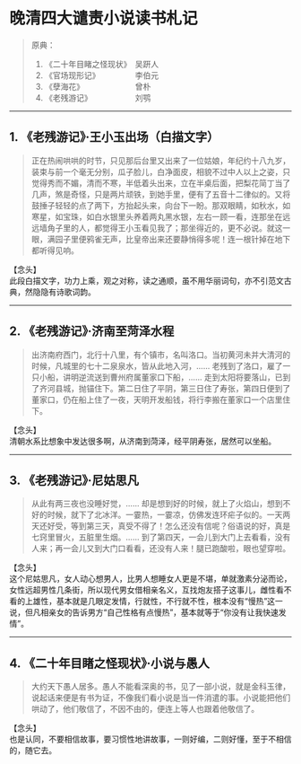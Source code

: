 # 晚清四大谴责小说读书札记  
> 原典：  
> 1. 《二十年目睹之怪现状》　吴趼人  
> 2. 《官场现形记》　　　　　李伯元  
> 3. 《孽海花》　　　　　　　曾朴  
> 4. 《老残游记》　　　　　　刘鹗  

---

## 1. 《老残游记》·王小玉出场（白描文字）

> 正在热闹哄哄的时节，只见那后台里又出来了一位姑娘，年纪约十八九岁，装束与前一个毫无分别，瓜子脸儿，白净面皮，相貌不过中人以上之姿，只觉得秀而不媚，清而不寒，半低着头出来，立在半桌后面，把梨花简丁当了几声，煞是奇怪，只是两片顽铁，到她手里，便有了五音十二律似的。又将鼓捶子轻轻的点了两下，方抬起头来，向台下一盼。那双眼睛，如秋水，如寒星，如宝珠，如白水银里头养着两丸黑水银，左右一顾一看，连那坐在远远墙角子里的人，都觉得王小玉看见我了；那坐得近的，更不必说。就这一眼，满园子里便鸦雀无声，比皇帝出来还要静悄得多呢！连一根针掉在地下都听得见响。

【念头】  
此段白描文字，功力上乘，观之对称，读之通顺，虽不用华丽词句，亦不引范文古典，然隐隐有诗歌词韵。

---

## 2. 《老残游记》·济南至菏泽水程

> 出济南府西门，北行十八里，有个镇市，名叫洛口。当初黄河未并大清河的时候，凡城里的七十二泉泉水，皆从此地入河，...... 老残到了洛口，雇了一只小船，讲明逆流送到曹州府属董家口下船，...... 走到太阳将要落山，已到了齐河县城，抛锚住下。第二日住了平阴，第三日住了寿张，第四日便到了董家口，仍在船上住了一夜，天明开发船钱，将行李搬在董家口一个店里住下。

【念头】  
清朝水系比想象中发达很多啊，从济南到菏泽，经平阴寿张，居然可以坐船。

---

## 3. 《老残游记》·尼姑思凡

> 从此有两三夜也没睡好觉，...... 却是想到好的时候，就上了火焰山，想到不好的时候，就下了北冰洋。一霎热，一霎凉，仿佛发连环疟子似的。一天两天还好受，等到第三天，真受不得了！怎么还没有信呢？俗语说的好，真是七窍里冒火，五脏里生烟。...... 到了第四天，一会儿到大门上去看看，没有人来；再一会儿又到大门口看看，还没有人来！腿已跑酸啦，眼也望穿啦。

【念头】  
这个尼姑思凡，女人动心想男人，比男人想睡女人更是不堪，单就激素分泌而论，女性远超男性几条街，所以现代男女借相亲名义，互找炮友搭子这事儿，雌性看不看的上雄性，基本就是几眼定发情，行就性，不行就不性，根本没有“慢热”这一说，但凡相亲女的告诉男方“自己性格有点慢热”，基本就等于“你没有让我快速发情”。

---

## 4. 《二十年目睹之怪现状》·小说与愚人

> 大约天下愚人居多。愚人不能看深奥的书，见了一部小说，就是金科玉律，说起话来便是有书为证，不像我们看小说是当一件消遣的事。小说能把他们哄动了，他们敬信了，不因不由的，便连上等人也跟着他敬信了。

【念头】  
也是认同，不要相信故事，要习惯性地讲故事，一则好编，二则好懂，至于不相信的，随它去。
```